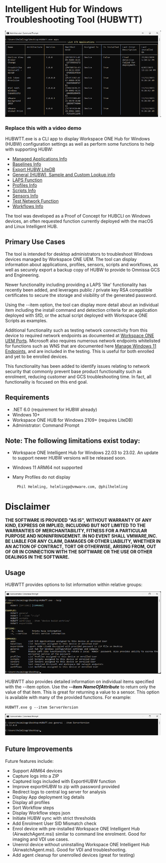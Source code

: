 # Intelligent Hub for Windows Troubleshooting Tool (HUBWTT)

![Managed Apps](./Images/HUBWTT-apps.png)

### Replace this with a video demo
<a id='toc'></a>
HUBWTT.exe is a CLI app to display Workspace ONE Hub for Windows (HUBW) configuration settings as well as perform some functions to help with supporting HUBW:
 
- [Managed Applications Info](./docs/apps.md)
- [Baselines Info](./docs/baselines.md)
- [Export HUBW LiteDB](./docs/exporthub.md)
- [General (HUBW), Sample and Custom Lookup info](./docs/general.md)
- [LAPS Function](./docs/laps.md)
- [Profiles Info](./docs/profiles.md)
- [Scripts Info](./docs/scripts.md)
- [Sensors Info](./docs/sensors.md)
- [Test Network Function](./docs/testnet.md)
- [Workflows Info](./docs/workflows.md)

The tool was developed as a Proof of Concept for HUBCLI on Windows devices, an often requested function currently deployed with the macOS and Linux Intelligent HUB.

## Primary Use Cases

The tool is intended for desktop administrators to troubleshoot Windows devices managed by Workspace ONE UEM. The tool can display information about applications, profiles, sensors, scripts and workflows, as well as securely export a backup copy of HUBW to provide to Omnissa GCS and Engineering. 

Newer functionality including providing a LAPS 'like' functionality has recently been added, and leverages public / private key RSA compatible certificates to secure the storage and visibility of the generated password.

Using the --item option, the tool can display more detail about an individual item including the install command and detection criteria for an application deployed with SfD, or the actual script deployed with Workspace ONE Scripts as examples.

Additional functionality such as testing network connectivity from this device to required network endpoints as documented at [Workspace ONE UEM Ports](https://ports.esp.vmware.com/home/Workspace-ONE-UEM). Microsoft also requires numerous network endpoints whitelisted for functions such as WNS that are documented here [Manage Windows 11 Endpoints](https://learn.microsoft.com/en-us/windows/privacy/manage-windows-11-endpoints), and are included in the testing. This is useful for both enrolled and yet to be enrolled devices.

This functionality has been added to identify issues relating to network security that commonly prevent base product functionality such as enrolment, reducing customer and GCS troubleshooting time. In fact, all functionality is focused on this end goal.

## Requirements

- .NET 6.0 (requirement for HUBW already)
- Windows 10+
- Workspace ONE HUB for Windows 2109+ (requires LiteDB)
- Administrator: Command Prompt

## Note: The following limitations exist today:

- Workspace ONE Intelligent Hub for Windows 22.03 to 23.02. An update to support newer HUBW versions will be released soon.
- Windows 11 ARM64 not supported
- Many Profiles do not display

        Phil Helmling, helmlingp@vmware.com, @philhelmling

# Disclaimer

**THE SOFTWARE IS PROVIDED "AS IS", WITHOUT WARRANTY OF ANY KIND, EXPRESS OR
IMPLIED, INCLUDING BUT NOT LIMITED TO THE WARRANTIES OF MERCHANTABILITY,
FITNESS FOR A PARTICULAR PURPOSE AND NONINFRINGEMENT. IN NO EVENT SHALL
VMWARE,INC. BE LIABLE FOR ANY CLAIM, DAMAGES OR OTHER LIABILITY, WHETHER
IN AN ACTION OF CONTRACT, TORT OR OTHERWISE, ARISING FROM, OUT OF OR IN
CONNECTION WITH THE SOFTWARE OR THE USE OR OTHER DEALINGS IN THE SOFTWARE.**

## Usage

HUBWTT provides options to list information within relative groups:

![HUBWTT.exe --help](./Images/HUBWTT-help.png)

HUBWTT also provides detailed information on individual items specified with the --item option. Use the **--item _NameOfAttribute_** to return only the value of that item. This is great for returning a value to a sensor. This option is available with many of the provided functions. For example:

`HUBWTT.exe g --item ServerVersion`

![HUBWTT.exe g --item ServerVersion](./Images/HUBWTT-g-item-ServerVersion.png)

## Future Improvements

Future features include:
- Support ARM64 devices
- Capture logs into a ZIP
- Captured logs included with ExportHUBW function
- Improve exportHUBW to zip with password provided
- Redirect logs to central log server for analysis
- Display App deployment log details
- Display all profiles
- Sort Workflow steps
- Display Workflow steps json
- Initiate HUBW sync with strict thresholds
- Add Enrolment User SID Mismatch check
- Enrol device with pre-installed Workspace ONE Intelligent Hub (AirwatchAgent.msi) similar to command line enrolment. Good for imaging and VDI use cases.
- Unenrol device without uninstalling Workspace ONE Intelligent Hub (AirwatchAgent.msi). Good for VDI and troubleshooting.
- Add agent cleanup for unenrolled devices (great for testing)
